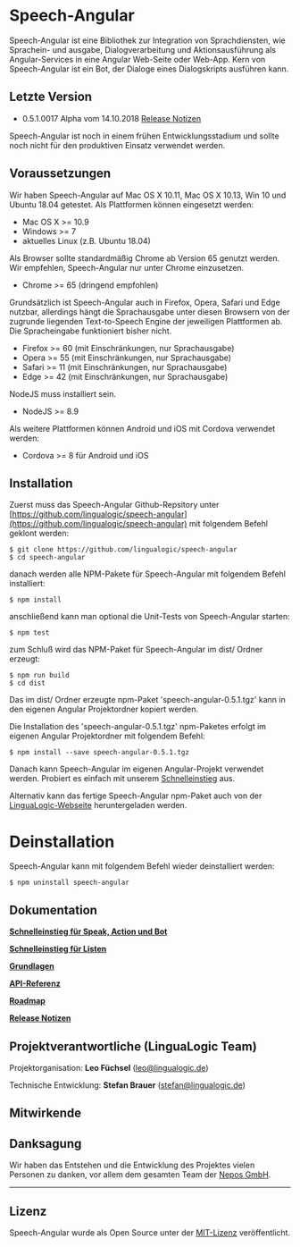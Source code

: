 # Speech-Angular

Speech-Angular ist eine Bibliothek zur Integration von Sprachdiensten, wie Sprachein- und ausgabe, Dialogverarbeitung und Aktionsausführung als Angular-Services in eine Angular Web-Seite oder Web-App. Kern von Speech-Angular ist ein Bot, der Dialoge eines Dialogskripts ausführen kann.


## Letzte Version

* 0.5.1.0017 Alpha vom 14.10.2018 [Release Notizen](./CHANGELOG.md)

Speech-Angular ist noch in einem frühen Entwicklungsstadium und sollte noch nicht für den produktiven Einsatz verwendet werden.


## Voraussetzungen

Wir haben Speech-Angular auf Mac OS X 10.11, Mac OS X 10.13, Win 10 und Ubuntu 18.04 getestet. Als Plattformen können eingesetzt werden:

* Mac OS X >= 10.9
* Windows >= 7
* aktuelles Linux (z.B. Ubuntu 18.04)

Als Browser sollte standardmäßig Chrome ab Version 65 genutzt werden. Wir empfehlen, Speech-Angular nur unter Chrome einzusetzen.

* Chrome >= 65 (dringend empfohlen)

Grundsätzlich ist Speech-Angular auch in Firefox, Opera, Safari und Edge nutzbar, allerdings hängt die Sprachausgabe unter diesen Browsern von der zugrunde liegenden Text-to-Speech Engine der jeweiligen Plattformen ab. Die Spracheingabe funktioniert bisher nicht.

* Firefox >= 60 (mit Einschränkungen, nur Sprachausgabe)
* Opera >= 55 (mit Einschränkungen, nur Sprachausgabe)
* Safari >= 11 (mit Einschränkungen, nur Sprachausgabe)
* Edge >= 42 (mit Einschränkungen, nur Sprachausgabe)

NodeJS muss installiert sein.

* NodeJS >= 8.9

Als weitere Plattformen können Android und iOS mit Cordova verwendet werden:

* Cordova >= 8 für Android und iOS


## Installation

Zuerst muss das Speech-Angular Github-Repsitory unter [https://github.com/lingualogic/speech-angular](https://github.com/lingualogic/speech-angular) mit folgendem Befehl geklont werden:

    $ git clone https://github.com/lingualogic/speech-angular
    $ cd speech-angular

danach werden alle NPM-Pakete für Speech-Angular mit folgendem Befehl installiert:

    $ npm install

anschließend kann man optional die Unit-Tests von Speech-Angular starten:

    $ npm test

zum Schluß wird das NPM-Paket für Speech-Angular im dist/ Ordner erzeugt:

    $ npm run build
    $ cd dist

Das im dist/ Ordner erzeugte npm-Paket 'speech-angular-0.5.1.tgz' kann in den eigenen Angular Projektordner kopiert werden.

Die Installation des 'speech-angular-0.5.1.tgz' npm-Paketes erfolgt im eigenen Angular Projektordner mit folgendem Befehl:

    $ npm install --save speech-angular-0.5.1.tgz

Danach kann Speech-Angular im eigenen Angular-Projekt verwendet werden. Probiert es einfach mit unserem [Schnelleinstieg](./docs/QuickStart.md) aus.

Alternativ kann das fertige Speech-Angular npm-Paket auch von der [LinguaLogic-Webseite](https://lingualogic.de) heruntergeladen werden.


# Deinstallation

Speech-Angular kann mit folgendem Befehl wieder deinstalliert werden:

    $ npm uninstall speech-angular


## Dokumentation

[**Schnelleinstieg für Speak, Action und Bot**](./docs/QuickStart.md)

[**Schnelleinstieg für Listen**](./docs/QuickStart-Listen.md)

[**Grundlagen**](./docs/design/README.md)

[**API-Referenz**](https://lingualogic.de/speech-angular/docs/latest/api)

[**Roadmap**](./docs/roadmap/Roadmap-2018.md)

[**Release Notizen**](./CHANGELOG.md)


## Projektverantwortliche (LinguaLogic Team)

Projektorganisation: **Leo Füchsel** (leo@lingualogic.de)

Technische Entwicklung: **Stefan Brauer** (stefan@lingualogic.de)


## Mitwirkende


## Danksagung

Wir haben das Entstehen und die Entwicklung des Projektes vielen Personen zu danken, vor allem dem gesamten Team der [Nepos GmbH](https://nepos.de).

-------------------

## Lizenz

Speech-Angular wurde als Open Source unter der [MIT-Lizenz](./docs/LICENSE.md) veröffentlicht.
